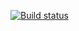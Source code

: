[![Build status](https://ci.appveyor.com/api/projects/status/5p5jcf8i901qye4o?svg=true)](https://ci.appveyor.com/project/Vladimir8Grin/apporder)